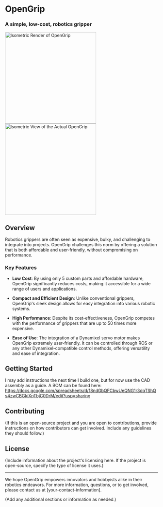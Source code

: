 # OpenGrip

### A simple, low-cost, robotics gripper

<!-- Replace this comment with your HTML or Markdown for side-by-side images -->
<div>
  <img src="Iso_Render.png" alt="Isometric Render of OpenGrip" width="300"/>
  <img src="Iso_Real.png" alt="Isometric View of the Actual OpenGrip" width="300"/>
</div>

## Overview

Robotics grippers are often seen as expensive, bulky, and challenging to integrate into projects. OpenGrip challenges this norm by offering a solution that is both affordable and user-friendly, without compromising on performance. 

### Key Features

- **Low Cost**: By using only 5 custom parts and affordable hardware, OpenGrip significantly reduces costs, making it accessible for a wide range of users and applications.
  
- **Compact and Efficient Design**: Unlike conventional grippers, OpenGrip's sleek design allows for easy integration into various robotic systems.

- **High Performance**: Despite its cost-effectiveness, OpenGrip competes with the performance of grippers that are up to 50 times more expensive.

- **Ease of Use**: The integration of a Dynamixel servo motor makes OpenGrip extremely user-friendly. It can be controlled through ROS or any other Dynamixel-compatible control methods, offering versatility and ease of integration.

## Getting Started

I may add instructions the next time I build one, but for now use the CAD assembly as a guide. A BOM can be found here:
https://docs.google.com/spreadsheets/d/18ndGbQFCbwUeQNG1r3dqTShQs4zwCBGkiXpTbjC0DrM/edit?usp=sharing

## Contributing

(If this is an open-source project and you are open to contributions, provide instructions on how contributors can get involved. Include any guidelines they should follow.)

## License

(Include information about the project's licensing here. If the project is open-source, specify the type of license it uses.)

---

We hope OpenGrip empowers innovators and hobbyists alike in their robotics endeavors. For more information, questions, or to get involved, please contact us at [your-contact-information].

(Add any additional sections or information as needed.)
